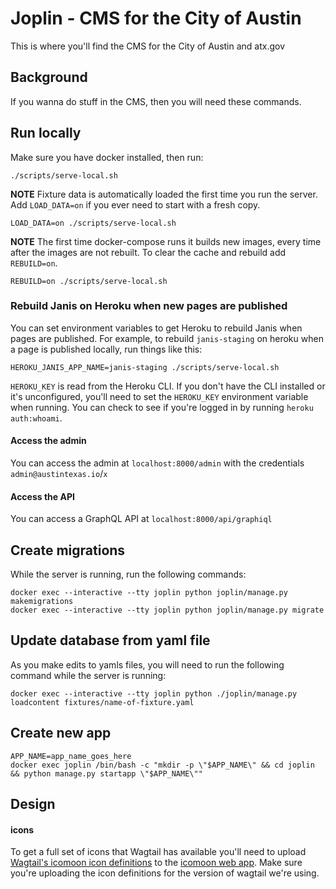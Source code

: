 # Joplin - CMS for the City of Austin

This is where you'll find the CMS for the City of Austin and atx.gov

## Background

If you wanna do stuff in the CMS, then you will need these commands.

## Run locally

Make sure you have docker installed, then run:

```
./scripts/serve-local.sh
```

**NOTE** Fixture data is automatically loaded the first time you run the server. Add `LOAD_DATA=on` if you ever need to start with a fresh copy.

```
LOAD_DATA=on ./scripts/serve-local.sh
```

**NOTE** The first time docker-compose runs it builds new images, every time after the images are not rebuilt. To clear the cache and rebuild add `REBUILD=on`.

```
REBUILD=on ./scripts/serve-local.sh
```

### Rebuild Janis on Heroku when new pages are published

You can set environment variables to get Heroku to rebuild Janis when pages are published. For example, to rebuild `janis-staging` on heroku when a page is published locally, run things like this:

```
HEROKU_JANIS_APP_NAME=janis-staging ./scripts/serve-local.sh
```

`HEROKU_KEY` is read from the Heroku CLI. If you don't have the CLI installed or it's unconfigured, you'll need to set the `HEROKU_KEY` environment variable when running. You can check to see if you're logged in by running `heroku auth:whoami`.

#### Access the admin

You can access the admin at `localhost:8000/admin` with the credentials `admin@austintexas.io`/`x`

#### Access the API

You can access a GraphQL API at `localhost:8000/api/graphiql`


## Create migrations

While the server is running, run the following commands:

```
docker exec --interactive --tty joplin python joplin/manage.py makemigrations
docker exec --interactive --tty joplin python joplin/manage.py migrate
```

## Update database from yaml file

As you make edits to yamls files, you will need to run the following command while the server is running:

```
docker exec --interactive --tty joplin python ./joplin/manage.py loadcontent fixtures/name-of-fixture.yaml
```


## Create new app

```
APP_NAME=app_name_goes_here
docker exec joplin /bin/bash -c "mkdir -p \"$APP_NAME\" && cd joplin && python manage.py startapp \"$APP_NAME\""
```


## Design
#### icons
To get a full set of icons that Wagtail has available you'll need to upload [Wagtail's icomoon icon definitions](
https://raw.githubusercontent.com/wagtail/wagtail/master/wagtail/admin/static_src/wagtailadmin/fonts/wagtail-icomoon.json) to the [icomoon web app](https://icomoon.io/app/). Make sure you're uploading the icon definitions for the version of wagtail we're using.
